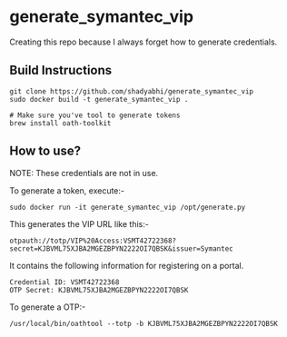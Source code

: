 # generate_symantec_vip

Creating this repo because I always forget how to generate credentials.

## Build Instructions

	git clone https://github.com/shadyabhi/generate_symantec_vip
	sudo docker build -t generate_symantec_vip .

	# Make sure you've tool to generate tokens
	brew install oath-toolkit

## How to use?

NOTE: These credentials are not in use.

To generate a token, execute:-
	
	sudo docker run -it generate_symantec_vip /opt/generate.py

This generates the VIP URL like this:-

	otpauth://totp/VIP%20Access:VSMT42722368?secret=KJBVML75XJBA2MGEZBPYN2222OI7QBSK&issuer=Symantec

It contains the following information for registering on a portal. 

	Credential ID: VSMT42722368
	OTP Secret: KJBVML75XJBA2MGEZBPYN2222OI7QBSK

To generate a OTP:-

	/usr/local/bin/oathtool --totp -b KJBVML75XJBA2MGEZBPYN2222OI7QBSK

